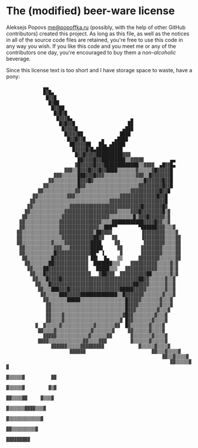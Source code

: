 The (modified) beer-ware license
================================

Aleksejs Popovs <me@popoffka.ru> (possibly, with the help of other GitHub contributors) created this project. As long as this file, as well as the notices in all of the source code files are retained, you're free to use this code in any way you wish. If you like this code and you meet me or any of the contributors one day, you're encouraged to buy them a *non-alcoholic* beverage.

Since this license text is too short and I have storage space to waste, have a pony:

                  ▄▄
                  █▓█▄
                   █▓▓█
                    █▓██
                     █▓▓██
                      █▓█▓█
                       █▓▓▓█▄                      ▄
                        █▓█▓▓█                    ██
                         █▓▓▓▓█                 ▄███
                          █▓▓▓▓██              ████
                           █▓▓█▓▓█      ▄    ▄████
                            ██▓▓▓▓██   ██▄ ▄█████
                             █▓▓▓▓█▓█▄██████████
                              █▓▓█▓▓▓▓██████████▓▓▓
                               ██▓▓▓▓█▓▓█████████▒▒▓▓▓▓▓          ▄▄
                              ▓█▓▓▓▓▓█▓▓▓█████████████▒▒▓▓▓▓  ▄█▓▓█▄
                          ▓▓▓▒▒█▓▓▓█▓▓▓█▓▓████▒▒▒▒▒▒▒▓▒▒▒▒▒▓█▓▓▓▓▓█
                      ▓▓▓▒▒▒▒▒▒███▓▓▓█▓▓▓▒▒▒▒▒▒▒▒▒▒▒▒▓▓▓▒▒█▓▓▓▓▓▓▓█
                    ▓▓▒▒▒▒▒▒▒▒▒█▓▓▓█▓▒▒▒▒▒▒▒▒▒▒▒▒▒▒▒▒▒▒▒█▓▓▓▓▓▓█▓▓█
                  ▓▓▒▒▒▒▒▒▒▒▒▒▒█▓▓▒▒▒▒▒▒▒▒▒▒▒▒▒▒▒▒▒▒▒▒▓▓▓▓▓▓▓▓▓█▓▓█
                ▓▓▒▒▒▒▒▒▒▒▒▒▒▒▓▓▒▒▒▒▒▒▒▒▒▒▒▒▒▒▒▒▒▒▒▓▓▓▓▓▓▓▓▓▓▓█▓▓█
              ▓▓▒▒▒▒▒▒▒▒▒▒▒▓▓▓▒▒▒▒▒▒▒▒▒▒▒▒▒▒▒▒▒▓▓▓▓▓▓▓▓▓▓▓▓▓▓█▓▓█
             ▓▓▒▒▒▒▒▒▒▒▒▒▒▒▒▒▒▒▒▒▒▒▒▒▒▒▒▒▒▒▓▓▓▓▓▓▓▓▓▓▓▓▓▓▓▓▓▓▓▓▓█
            ▓▓▒▒▒▒▒▒▒▒▒▒▒▒▒▒▓▓▓▓▓▓▓▓▓▓▓▓▓▓▓▓▓▓▓▓▓▓▓▓▓▓▓█▓▓▓▓▓▓▓█▓
           ▓▓▒▒▒▒▒▒▒▒▒▒▒▒▒▓▓▓▓▓▓▓▓▓▓▓▓▓▓▓▓▓▓▓▓▒▒▒▒▒▓▓▓█▓▓▓▓▓▓▓▓█▒▓
          ▓▓▒▒▒▒▒▒▒▒▒▒▒▒▒▓▓▓▓▓▓▓▓▓▓▓▓▓▓▓▓▓▓▒▒▒▒▒▒▒▒▒█▒▓▓▓█▓▓▓▓▓▓▒▓
         ▓▓▒▒▒▒▒▒▒▒▒▒▒▒▒▓▓▓▓▓▓▓▓▓▓▓▓▓▓▓▓▒▒▒▒████████████▓▓▓▓█▓▓▒▒▓
         ▓▓▒▒▒▒▒▒▒▒▒▒▒▒▒▓▓▓▓▓▓▓▓▓▓▓▓▓▓▓▒▒███▀▀        ▀██████▓▓▓▒▒▒▓
        ▓▓▒▒▒▒▒▒▒▒▒▒▒▒▒▒▓▓▓▓▓▓▓▓▓▓▓▓▓▒██▓▓▓▓           ▐▓▓▓▓▓▓▓▓▒▒▒▒▓
        ▓▓▒▒▒▒▒▒▒▒▒▒▒▒▒▒▒▓▓▓▓▓▓▓▓▓▓▓▓██▓▓   ▓▓         ▐▓▓▓▓▓▓▓▓▒▒▒▒▓▓
        ▓▓▒▒▒▒▒▒▒▒▒▒▒▓▒▒▒▒▓▓▓▓▓▓▓▓▓▓████     ▓▓         ▓▓▓▓▓▓▓▓▒▒▒▒▓▓
         ▓▓▒▒▒▒▒▒▒▒▒▒▒▓▓▓▒▒▒▓▓▓▓▓▓▓▓████▌     ▓▓       ▓▓▓▓▓▓▓▓▒▒▒▒▒▓▓
         ▓▓▒▒▒▒▒▒▒▒▒▒▒█▓▓▓▓▓▓▓▓▓▓▓▓▓██▀ ▐      ▓       ▓▓▓▓▓▓▓▓▒▒▒▒▒▓▓
          ▓▓▒▒▒▒▒▒▒▒▒█▓▓▓▓▓▓▓▓▓▓▓▓▓ ██▌  █▄   ▒▒      ▓▓▓▓▓▓▓▓▒▒▒▒▒▒▓▓
           ▓▓▒▒▒▒▒▒▒██▓▓▓▓▓▓▓▓▓▓▓▓▓  ███████▒▒▒    ▓▓▓▓▓▓▓▓▓▓▒▒▒▒▒▓▒▓
            ▓▓▒▒▒▒██▓▓▓▓▓▓▓▓▓▓▓▓▓▓▓   █████▒▒▒   ▓▓▓▓▓▓▓▓▓▓▓▓▒▒▒▒▒▓▒▓
             ▓▓▒▒▒█▓▓▓▓▓▓▓▓▓▓▓▓▓▓▓▓▓   ▓██▓▓▓  ▓▓▓▓▓▓▓▓▓▓██▒▒▒▒▒▒▒▓▒▓
              ▓▓▒▒▒█▓▓▓▓█▓▓▓▓▓▓▓▓▓▓▓▓▓▓▓▓▓▓▓▓▓▓▓▓▓▓▓▓▓██▓▓▒▒▒▒▒▒▓▒▒▓
               ▓▓▒▒▒█▓▓▓▓▓▓▓▓▓▓▓▓▓▓▓▓▓▓▓▓▓▓▓▓▓▓▓▓▓▓▓██▓▓▓▓▒▒▒▒▒▒▓▒▒▓
                ▓▓▒▒▒███▓▓▓█▓▓▓▓▓▓▓▓▓▓▓▓▓▓▓▓▓▓▓█████▓▓▓▓▓▒▒▒▒▒▒▒▓▒▒▓
                 ▓▓▒▒▒▒▒███▓▓▓▓▓██████████████▒▒█▓▓▓▓▓▓▓▒▒▒▒▒▒▒▓▒▒▒▓
                  ▓▓▒▒▒▒▒▒▒█████▒▒▒▒▒▒▒▒▒▒▒▒▒▒▒▒▒█▓▓▓▓▓▒▒▒▒▒▒▒▓▒▒▒▓
                   ▓▓▒▒▒▒▒▒▒▒▒▒▒▒▒▒▒▒▒▒▒▒▒▒▒▒▒▒▒▒█▓▓▓▓▒▒▒▒▒▒▒▒▓▒▒▒▓
                   ▓▓▒▒▒▒▒▒▒▒▒▒▒▒▒▒▒▒▒▒▒▒▒▒▒▒▒▒▒▒█▓▓▓▒▒▒▒▒▒▒▒▓▒▒▒▓
                   ▓▓▒▒▒▒▓▒▒▒▒▒▒▒▒▒▒▒▒▒▒▒▒▒▒▒▒▒▒▓█▓▓▒▒▒▒▒▒▒▒▓▒▒▒▓
                   ▓▓▒▒▒▒▓▒▒▒▒▒▒▒▒▒▒▒▒▒▒▒▒▒▒▒▒▒▓ █▓▓▒▒▒▒▒▒▒▓▒▒▒▒▓
               ▓  ▓▒▒▒▒▒▓▒▒▒▒▒▒▒▒▒▒▒▒▓▒▒▒▒▒▒▒▓▓  █▓▒▒▒▒▒▒▒▓▒▒▒▒▓
                ▓▓▒▒▒▒▓▒▒▒▒▒▒▒▒▒▒▒▒▒▓▒▒▒▒▒▒▒▓     ▓▓▒▒▒▒▒▒▓▒▒▒▒▓
                  ▓▓▓▓▓▒▒▒▒▒▒▒▒▒▒▒▒▓▒▒▒▒▒▒▓▓       ▓▒▒▒▒▒▒▒▓▒▒▒▒▓
                ▓▓▓▓▒▒▒▒▒▒▒▒▒▒▒▒▒▓▓▒▒▒▒▓▓▓         ▓▒▒▒▒▒▒▓▒▒▒▒▒▓
                     ▓▓▓▓▓▓▒▒▒▒▒▓▓▓▓▓▓▓▓▓             ▓▒▒▒▒▒▓▒▒▒▒▓
                            ▓▓▓▓▓▓                         ▓▓▒▒▒▓▒▒▒▒▓
                                                               ▓▓▒▒▓▒▒▒▒▓
                                                                  ▓▓▒▒▒▒▒▓          ▓
                                                                    ▓▒▒▒▒▒▓          ▓▓
                                                                    ▓▒▒▒▒▒▓         ▓▒▓
                                                                     ▓▓▒▒▒▒▓▓     ▓▒▒▒▓
                                                                       ▓▒▒▒▒▒▒▓▓▓▓▒▒▒▓
                                                                        ▓▒▒▒▒▒▒▒▒▒▒▒▒▓
                                                                         ▓▓▒▒▒▒▒▒▒▒▒▓
                                                                            ▓▓▓▓▓▓▓▓▓
